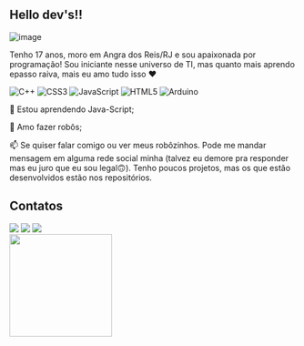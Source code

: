 ## Hello dev's!!

![image](https://github.com/leticia-amorim-barbosa/leticia-amorim-barbosa/assets/167029209/a7c6eaf8-2aff-4d30-8bf6-b16ca2e03cca)

Tenho 17 anos, moro em Angra dos Reis/RJ e sou apaixonada por programação! Sou iniciante nesse universo de TI, mas quanto mais aprendo epasso raiva, mais eu amo tudo isso ❤️

![C++](https://img.shields.io/badge/c++-%2300599C.svg?style=for-the-badge&logo=c%2B%2B&logoColor=white) ![CSS3](https://img.shields.io/badge/css3-%231572B6.svg?style=for-the-badge&logo=css3&logoColor=white) ![JavaScript](https://img.shields.io/badge/javascript-%23323330.svg?style=for-the-badge&logo=javascript&logoColor=%23F7DF1E) ![HTML5](https://img.shields.io/badge/html5-%23E34F26.svg?style=for-the-badge&logo=html5&logoColor=white) ![Arduino](https://img.shields.io/badge/-Arduino-00979D?style=for-the-badge&logo=Arduino&logoColor=white)

📖 Estou aprendendo Java-Script;

🤖 Amo fazer robôs;

📫 Se quiser falar comigo ou ver meus  robôzinhos. Pode me mandar mensagem em alguma rede social minha  (talvez eu demore pra responder mas eu juro que eu sou legal🙃). Tenho poucos projetos, mas os que estão desenvolvidos estão nos repositórios. 


## Contatos 

<div>
<a href="https://instagram.com/https://www.instagram.com/bbyy_leticia?utm_source=ig_web_button_share_sheet&igsh=ZDNlZDc0MzIxNw==" target="_blank"><img loading="lazy" src="https://img.shields.io/badge/-Instagram-%23E4405F?style=for-the-badge&logo=instagram&logoColor=white" target="_blank"></a>
<a href = "mailto:leticiaamorimbarbosa2006@gmail.com"><img loading="lazy" src="https://img.shields.io/badge/Gmail-D14836?style=for-the-badge&logo=gmail&logoColor=white" target="_blank"></a>
<a href="https://www.linkedin.com/in/https://www.linkedin.com/public-profile/settings?trk=d_flagship3_profile_self_view_public_profile" target="_blank"><img loading="lazy" src="https://img.shields.io/badge/-LinkedIn-%230077B5?style=for-the-badge&logo=linkedin&logoColor=white" target="_blank"></a>   
</div>

<div>
<a href="https://github.com/leticia-amorim-barbosa">
<img loading="lazy" height="180em" src="https://github-readme-stats.vercel.app/api/top-langs/?username=leticia-amorim-barbosa&layout=compact&langs_count=7&theme=dracula"/>
</div>
